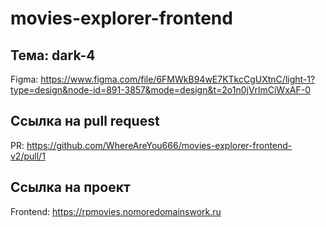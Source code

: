 # movies-explorer-frontend

## Тема: dark-4

Figma: https://www.figma.com/file/6FMWkB94wE7KTkcCgUXtnC/light-1?type=design&node-id=891-3857&mode=design&t=2o1n0jVrlmCiWxAF-0

## Ссылка на pull request

PR: https://github.com/WhereAreYou666/movies-explorer-frontend-v2/pull/1

## Ссылка на проект

Frontend: https://rpmovies.nomoredomainswork.ru
